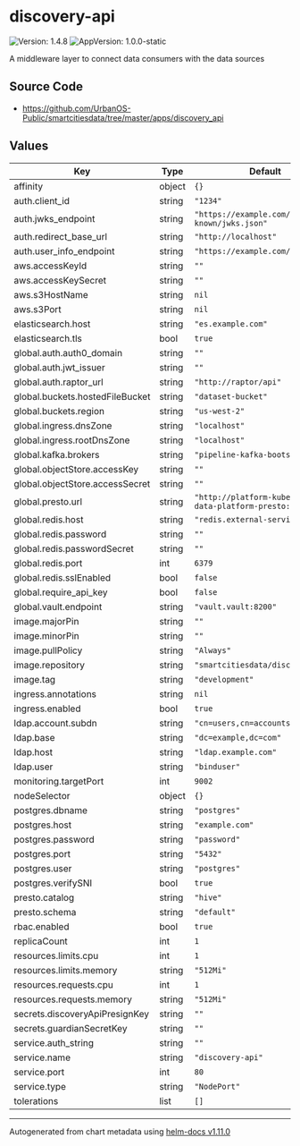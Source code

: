 # discovery-api

![Version: 1.4.8](https://img.shields.io/badge/Version-1.4.8-informational?style=flat-square) ![AppVersion: 1.0.0-static](https://img.shields.io/badge/AppVersion-1.0.0--static-informational?style=flat-square)

A middleware layer to connect data consumers with the data sources

## Source Code

* <https://github.com/UrbanOS-Public/smartcitiesdata/tree/master/apps/discovery_api>

## Values

| Key | Type | Default | Description |
|-----|------|---------|-------------|
| affinity | object | `{}` |  |
| auth.client_id | string | `"1234"` |  |
| auth.jwks_endpoint | string | `"https://example.com/.well-known/jwks.json"` |  |
| auth.redirect_base_url | string | `"http://localhost"` |  |
| auth.user_info_endpoint | string | `"https://example.com/userinfo"` |  |
| aws.accessKeyId | string | `""` |  |
| aws.accessKeySecret | string | `""` |  |
| aws.s3HostName | string | `nil` |  |
| aws.s3Port | string | `nil` |  |
| elasticsearch.host | string | `"es.example.com"` |  |
| elasticsearch.tls | bool | `true` |  |
| global.auth.auth0_domain | string | `""` |  |
| global.auth.jwt_issuer | string | `""` |  |
| global.auth.raptor_url | string | `"http://raptor/api"` |  |
| global.buckets.hostedFileBucket | string | `"dataset-bucket"` |  |
| global.buckets.region | string | `"us-west-2"` |  |
| global.ingress.dnsZone | string | `"localhost"` |  |
| global.ingress.rootDnsZone | string | `"localhost"` |  |
| global.kafka.brokers | string | `"pipeline-kafka-bootstrap:9092"` |  |
| global.objectStore.accessKey | string | `""` |  |
| global.objectStore.accessSecret | string | `""` |  |
| global.presto.url | string | `"http://platform-kubernetes-data-platform-presto:8080"` |  |
| global.redis.host | string | `"redis.external-services"` |  |
| global.redis.password | string | `""` |  |
| global.redis.passwordSecret | string | `""` |  |
| global.redis.port | int | `6379` |  |
| global.redis.sslEnabled | bool | `false` |  |
| global.require_api_key | bool | `false` |  |
| global.vault.endpoint | string | `"vault.vault:8200"` |  |
| image.majorPin | string | `""` |  |
| image.minorPin | string | `""` |  |
| image.pullPolicy | string | `"Always"` |  |
| image.repository | string | `"smartcitiesdata/discovery_api"` |  |
| image.tag | string | `"development"` |  |
| ingress.annotations | string | `nil` |  |
| ingress.enabled | bool | `true` |  |
| ldap.account.subdn | string | `"cn=users,cn=accounts"` |  |
| ldap.base | string | `"dc=example,dc=com"` |  |
| ldap.host | string | `"ldap.example.com"` |  |
| ldap.user | string | `"binduser"` |  |
| monitoring.targetPort | int | `9002` |  |
| nodeSelector | object | `{}` |  |
| postgres.dbname | string | `"postgres"` |  |
| postgres.host | string | `"example.com"` |  |
| postgres.password | string | `"password"` |  |
| postgres.port | string | `"5432"` |  |
| postgres.user | string | `"postgres"` |  |
| postgres.verifySNI | bool | `true` |  |
| presto.catalog | string | `"hive"` |  |
| presto.schema | string | `"default"` |  |
| rbac.enabled | bool | `true` |  |
| replicaCount | int | `1` |  |
| resources.limits.cpu | int | `1` |  |
| resources.limits.memory | string | `"512Mi"` |  |
| resources.requests.cpu | int | `1` |  |
| resources.requests.memory | string | `"512Mi"` |  |
| secrets.discoveryApiPresignKey | string | `""` |  |
| secrets.guardianSecretKey | string | `""` |  |
| service.auth_string | string | `""` |  |
| service.name | string | `"discovery-api"` |  |
| service.port | int | `80` |  |
| service.type | string | `"NodePort"` |  |
| tolerations | list | `[]` |  |

----------------------------------------------
Autogenerated from chart metadata using [helm-docs v1.11.0](https://github.com/norwoodj/helm-docs/releases/v1.11.0)
